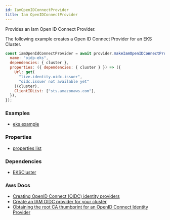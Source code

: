 ```yaml
---
id: IamOpenIDConnectProvider
title: Iam OpenIDConnectProvider
---
```


Provides an Iam Open ID Connect Provider.

The following example creates a Open ID Connect Provider for an EKS Cluster.

```js
const iamOpenIdConnectProvider = await provider.makeIamOpenIDConnectProvider({
  name: "oidp-eks",
  dependencies: { cluster },
  properties: ({ dependencies: { cluster } }) => ({
    Url: get(
      "live.identity.oidc.issuer",
      "oidc.issuer not available yet"
    )(cluster),
    ClientIDList: ["sts.amazonaws.com"],
  }),
});
```

### Examples

- [eks example](https://github.com/grucloud/grucloud/blob/main/examples/aws/eks/iac.js)

### Properties

- [properties list](https://docs.aws.amazon.com/AWSJavaScriptSDK/latest/AWS/IAM.html#createOpenIDConnectProvider-property)

### Dependencies

- [EKSCluster](../EKS/EksCluster)

### Aws Docs

- [Creating OpenID Connect (OIDC) identity providers](https://docs.aws.amazon.com/IAM/latest/UserGuide/id_roles_providers_create_oidc.html)
- [Create an IAM OIDC provider for your cluster](https://docs.aws.amazon.com/eks/latest/userguide/enable-iam-roles-for-service-accounts.html)
- [Obtaining the root CA thumbprint for an OpenID Connect Identity Provider](https://docs.aws.amazon.com/IAM/latest/UserGuide/id_roles_providers_create_oidc_verify-thumbprint.html)
